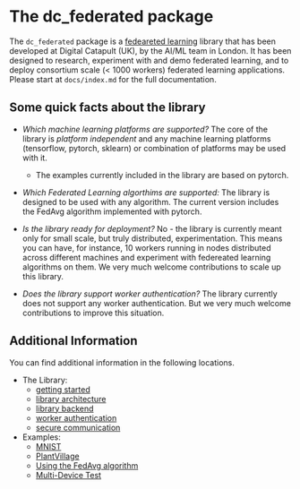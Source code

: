 # The dc_federated package

The `dc_federated` package is a [fedeareted learning](https://en.wikipedia.org/wiki/Federated_learning) library that has been developed at Digital Catapult (UK), by the AI/ML team in London. It has been designed to research, experiment with and demo federated learning, and to deploy consortium  scale (< 1000 workers) federated learning applications. Please start at `docs/index.md` for the full documentation.


## Some quick facts about the library

- *Which machine learning platforms are supported?* The core of the library is *platform independent* and any machine learning platforms (tensorflow, pytorch, sklearn) or combination of platforms may be used with it.
  - The examples currently included in the library are based on pytorch.

- *Which Federated Learning algorthims are supported:* The library is designed to be used with any algorithm. The current version includes the FedAvg algorithm implemented with pytorch.

- *Is the library ready for deployment?* No - the library is currently meant only for small scale, but truly distributed, experimentation. This means you can have, for instance, 10 workers running in nodes distributed across different machines and experiment with federeated learning algorithms on them. We very much welcome contributions to scale up this library.

- *Does the library support worker authentication?* The library currently does not support any worker authentication. But we very much welcome contributions to improve this situation.

## Additional Information

You can find additional information in the following locations.

  - The Library:
    - [getting started](library/getting_started.md)
    - [library architecture](library/architecture.md)
    - [library backend](library/backend.md)
    - [worker authentication](library/worker_authentication.md)
    - [secure communication](library/enabling_ssl.md)
  - Examples:
    - [MNIST](examples/mnist.md)
    - [PlantVillage](examples/plantvillage.md)
    - [Using the FedAvg algorithm](examples/using_fed_avg.md)
    - [Multi-Device Test](examples/multi_device_test.md)
